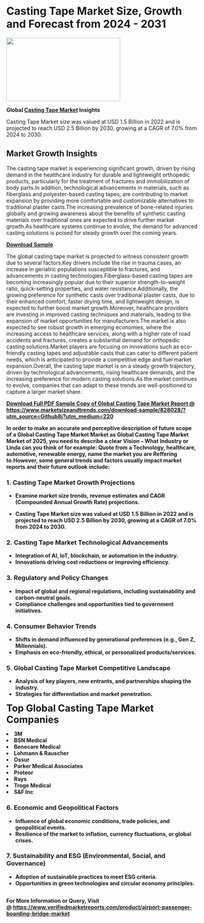 <H1>Casting Tape Market Size, Growth and Forecast from 2024 - 2031</H1><img class="aligncenter size-medium wp-image-584254" src="https://thirdeyenews.in/wp-content/uploads/2024/09/Global-Market-Research-300x168.jpeg" alt="" width="300" height="168" /><p><strong>Global&nbsp;<a href="https://www.marketsizeandtrends.com/download-sample/828028/?utm_source=Github8j?utm_medium=220">Casting Tape Market</a> Insights</strong></p><p>Casting Tape Market size was valued at USD 1.5 Billion in 2022 and is projected to reach USD 2.5 Billion by 2030, growing at a CAGR of 7.0% from 2024 to 2030.</p><p><h2>Market Growth Insights</h2> <p>The casting tape market is experiencing significant growth, driven by rising demand in the healthcare industry for durable and lightweight orthopedic products, particularly for the treatment of fractures and immobilization of body parts.In addition, technological advancements in materials, such as fiberglass and polyester-based casting tapes, are contributing to market expansion by providing more comfortable and customizable alternatives to traditional plaster casts.The increasing prevalence of bone-related injuries globally and growing awareness about the benefits of synthetic casting materials over traditional ones are expected to drive further market growth.As healthcare systems continue to evolve, the demand for advanced casting solutions is poised for steady growth over the coming years.</p> <p><strong><a href="#">Download Sample</a></strong></p> <p>The global casting tape market is projected to witness consistent growth due to several factors.Key drivers include the rise in trauma cases, an increase in geriatric populations susceptible to fractures, and advancements in casting technologies.Fiberglass-based casting tapes are becoming increasingly popular due to their superior strength-to-weight ratio, quick-setting properties, and water resistance.Additionally, the growing preference for synthetic casts over traditional plaster casts, due to their enhanced comfort, faster drying time, and lightweight design, is expected to further boost market growth.Moreover, healthcare providers are investing in improved casting techniques and materials, leading to the expansion of market opportunities for manufacturers.The market is also expected to see robust growth in emerging economies, where the increasing access to healthcare services, along with a higher rate of road accidents and fractures, creates a substantial demand for orthopedic casting solutions.Market players are focusing on innovations such as eco-friendly casting tapes and adjustable casts that can cater to different patient needs, which is anticipated to provide a competitive edge and fuel market expansion.Overall, the casting tape market is on a steady growth trajectory, driven by technological advancements, rising healthcare demands, and the increasing preference for modern casting solutions.As the market continues to evolve, companies that can adapt to these trends are well-positioned to capture a larger market share.</p> <p><strong><a href="#"></p><p><span class=""><strong>Download Full PDF Sample Copy of Global Casting Tape Market Report</strong> @ <a href="https://www.marketsizeandtrends.com/download-sample/828028/?utm_source=Github8j?utm_medium=220" target="_blank">https://www.marketsizeandtrends.com/download-sample/828028/?utm_source=Github8j?utm_medium=220</a></span></p><p>In order to make an accurate and perceptive description of future scope of a Global&nbsp;Casting Tape Market Market as Global&nbsp;Casting Tape Market Market of 2025, you need to describe a clear Vision &ndash; What Industry or Linda can you think of for example: Quote from a Technology, healthcare, automotive, renewable energy, name the market you are Reffering to.However, some general trends and factors usually impact market reports and their future outlook include:</p><h3>1.&nbsp;<strong>Casting Tape Market Growth Projections</strong></h3><ul><li>Examine market size trends, revenue estimates and CAGR (Compounded Annual Growth Rate) projections.</li><li><p>Casting Tape Market size was valued at USD 1.5 Billion in 2022 and is projected to reach USD 2.5 Billion by 2030, growing at a CAGR of 7.0% from 2024 to 2030.</p></li></ul><h3>2.&nbsp;<strong>Casting Tape Market Technological Advancements</strong></h3><ul><li>Integration of AI, IoT, blockchain, or automation in the industry.</li><li>Innovations driving cost reductions or improving efficiency.</li></ul><h3>3.&nbsp;<strong>Regulatory and Policy Changes</strong></h3><ul><li>Impact of global and regional regulations, including sustainability and carbon-neutral goals.</li><li>Compliance challenges and opportunities tied to government initiatives.</li></ul><h3>4.&nbsp;<strong>Consumer Behavior Trends</strong></h3><ul><li>Shifts in demand influenced by generational preferences (e.g., Gen Z, Millennials).</li><li>Emphasis on eco-friendly, ethical, or personalized products/services.</li></ul><h3>5.&nbsp;<strong>Global Casting Tape Market Competitive Landscape</strong></h3><ul><li>Analysis of key players, new entrants, and partnerships shaping the industry.</li><li>Strategies for differentiation and market penetration.</li></ul><p data-pm-slice="1 1 []"><span style="color: inherit; font-family: inherit; font-size: 25px;">Top Global Casting Tape Market Companies</span></p><div class="" data-test-id=""><p><li>3M</li><li> BSN Medical</li><li> Benecare Medical</li><li> Lohmann & Rauscher</li><li> Ossur</li><li> Parker Medical Associates</li><li> Proteor</li><li> Rays</li><li> Troge Medical</li><li> S&F Inc</li></p></div><h3>6.&nbsp;<strong>Economic and Geopolitical Factors</strong></h3><ul><li>Influence of global economic conditions, trade policies, and geopolitical events.</li><li>Resilience of the market to inflation, currency fluctuations, or global crises.</li></ul><h3>7.&nbsp;<strong>Sustainability and ESG (Environmental, Social, and Governance)</strong></h3><ul><li>Adoption of sustainable practices to meet ESG criteria.</li><li>Opportunities in green technologies and circular economy principles.</li></ul><h2><strong style="font-size: 14px;">For More Information or Query, Visit @&nbsp;</strong><a style="background-color: #ffffff; font-size: 14px;" href="https://www.marketsizeandtrends.com/report/casting-tape-market/" target="_blank">https://www.verifiedmarketreports.com/product/airport-passenger-boarding-bridge-market</a></h2>